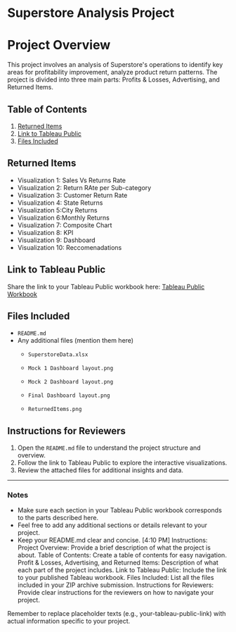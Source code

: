 # Superstore Analysis Project

# Project Overview
This project involves an analysis of Superstore's operations to identify key areas for profitability improvement, analyze product return patterns. 
The project is divided into three main parts: Profits & Losses, Advertising, and Returned Items.

## Table of Contents
1. [Returned Items](#returned-items)
2. [Link to Tableau Public](https://public.tableau.com/app/profile/jonquis.d.bouyea/viz/StorytellingwithDataProject_17204852488910/Story12?publish=yes)
3. [Files Included](#files-included)

## Returned Items
- Visualization 1: Sales Vs Returns Rate
- Visualization 2: Return RAte per Sub-category
- Visualization 3: Customer Return Rate
- Visualization 4: State Returns
- Visualization 5:City Returns
- Visualization 6:Monthly Returns
- Visualization 7: Composite Chart
- Visualization 8: KPI
- Visualization 9: Dashboard
- Visualization 10: Reccomenadations

## Link to Tableau Public
Share the link to your Tableau Public workbook here:
[Tableau Public Workbook](https://public.tableau.com/app/profile/jonquis.d.bouyea/viz/StorytellingwithDataProject_17204852488910/Story12?publish=yes)

## Files Included
- `README.md`
- Any additional files (mention them here)
  - `SuperstoreData.xlsx`
  - `Mock 1 Dashboard layout.png`
  - `Mock 2 Dashboard layout.png`
  - `Final Dashboard layout.png`

  - `ReturnedItems.png`

## Instructions for Reviewers
1. Open the `README.md` file to understand the project structure and overview.
2. Follow the link to Tableau Public to explore the interactive visualizations.
3. Review the attached files for additional insights and data.

---

### Notes
- Make sure each section in your Tableau Public workbook corresponds to the parts described here.
- Feel free to add any additional sections or details relevant to your project.
- Keep your README.md clear and concise.
[4:10 PM]
Instructions:
Project Overview: Provide a brief description of what the project is about.
Table of Contents: Create a table of contents for easy navigation.
Profit & Losses, Advertising, and Returned Items: Description of what each part of the project includes.
Link to Tableau Public: Include the link to your published Tableau workbook.
Files Included: List all the files included in your ZIP archive submission.
Instructions for Reviewers: Provide clear instructions for the reviewers on how to navigate your project.

Remember to replace placeholder texts (e.g., your-tableau-public-link) with actual information specific to your project.
